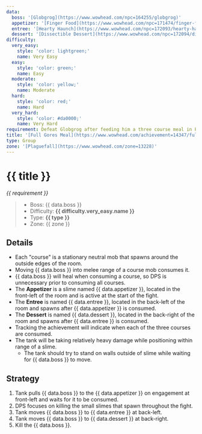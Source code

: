 ```yaml
---
data:
  boss: '[Globgrog](https://www.wowhead.com/npc=164255/globgrog)'
  appetizer: '[Finger Food](https://www.wowhead.com/npc=171474/finger-food)'
  entree: '[Hearty Haunch](https://www.wowhead.com/npc=172093/hearty-haunch)'
  dessert: '[Dissectible Dessert](https://www.wowhead.com/npc=172094/dissectible-dessert)'
difficulty:
  very_easy:
    style: 'color: lightgreen;'
    name: Very Easy
  easy:
    style: 'color: green;'
    name: Easy
  moderate:
    style: 'color: yellow;'
    name: Moderate
  hard:
    style: 'color: red;'
    name: Hard
  very_hard:
    style: 'color: #da0000;'
    name: Very Hard
requirement: Defeat Globgrog after feeding him a three course meal in Plaguefall on Mythic difficulty.
title: '[Full Gores Meal](https://www.wowhead.com/achievement=14347/full-gores-meal)'
type: Group
zone: '[Plaguefall](https://www.wowhead.com/zone=13228)'
---
```


# {{ title }}

_{{ requirement }}_

> - Boss: {{ data.boss }}
> - Difficulty: **<span style="{{ difficulty.very_easy.style }}">{{ difficulty.very_easy.name }}</span>**
> - Type: **{{ type }}**
> - Zone: {{ zone }}

## Details

- Each "course" is a stationary neutral mob that spawns around the outside edges of the room.
- Moving {{ data.boss }} into melee range of a course mob consumes it.
- {{ data.boss }} will heal when consuming a course, so DPS is unnecessary prior to consuming all courses.
- The **Appetizer** is a slime named {{ data.appetizer }}, located in the front-left of the room and is active at the start of the fight.
- The **Entree** is named {{ data.entree }}, located in the back-left of the room and spawns after {{ data.appetizer }} is consumed.
- The **Dessert** is named {{ data.dessert }}, located in the back-right of the room and spawns after {{ data.entree }} is consumed.
- Tracking the achievement will indicate when each of the three courses are consumed.
- The tank will be taking relatively heavy damage while positioning within range of a slime.
  - The tank should try to stand on walls outside of slime while waiting for {{ data.boss }} to move.

## Strategy

1. Tank pulls {{ data.boss }} to the {{ data.appetizer }} on engagement at front-left and waits for it to be consumed.
2. DPS focuses on killing the small slimes that spawn throughout the fight.
3. Tank moves {{ data.boss }} to {{ data.entree }} at back-left.
4. Tank moves {{ data.boss }} to {{ data.dessert }} at back-right.
5. Kill the {{ data.boss }}.
